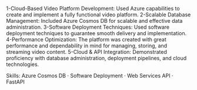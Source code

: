 1-Cloud-Based Video Platform Development: Used Azure capabilities to create and implement a fully
functional video platform.
2-Scalable Database Management: Included Azure Cosmos DB for scalable and effective data
administration.
3-Software Deployment Techniques: Used software deployment techniques to guarantee smooth delivery
and implementation.
4-Performance Optimization: The platform was created with great performance and dependability in mind
for managing, storing, and streaming video content.
5-Cloud & API Integration: Demonstrated proficiency with database administration, deployment pipelines,
and cloud technologies.

Skills: Azure Cosmos DB · Software Deployment · Web Services API · FastAPI
